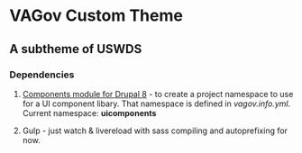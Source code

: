 # VAGov Custom Theme
## A subtheme of USWDS

### Dependencies
1. [Components module for Drupal 8](https://www.drupal.org/project/components) - to create a project namespace to use for a UI component libary. 
That namespace is defined in *vagov.info.yml*.
Current namespace: __uicomponents__

2. Gulp - just watch & livereload with sass compiling and autoprefixing for now. 


